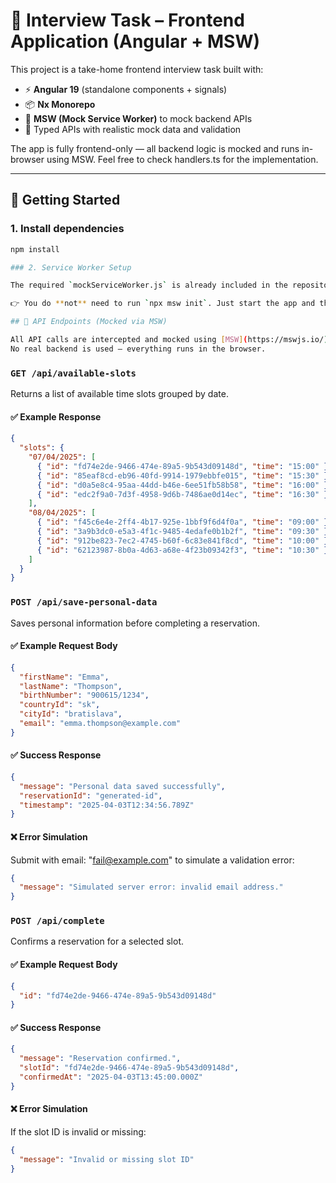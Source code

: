 # 🧪 Interview Task – Frontend Application (Angular + MSW)

This project is a take-home frontend interview task built with:

- ⚡ **Angular 19** (standalone components + signals)
- 📦 **Nx Monorepo**
- 🧪 **MSW (Mock Service Worker)** to mock backend APIs
- 🧠 Typed APIs with realistic mock data and validation

The app is fully frontend-only — all backend logic is mocked and runs in-browser using MSW.
Feel free to check handlers.ts for the implementation.

---

## 🚀 Getting Started

### 1. Install dependencies

```bash
npm install

### 2. Service Worker Setup

The required `mockServiceWorker.js` is already included in the repository and configured.

👉 You do **not** need to run `npx msw init`. Just start the app and the mock API will be active automatically.

## 🔌 API Endpoints (Mocked via MSW)

All API calls are intercepted and mocked using [MSW](https://mswjs.io/) v2.
No real backend is used — everything runs in the browser.

```

### `GET /api/available-slots`

Returns a list of available time slots grouped by date.

#### ✅ Example Response

```json
{
  "slots": {
    "07/04/2025": [
      { "id": "fd74e2de-9466-474e-89a5-9b543d09148d", "time": "15:00" },
      { "id": "85eaf8cd-eb96-40fd-9914-1979ebbfe015", "time": "15:30" },
      { "id": "d0a5e8c4-95aa-44dd-b46e-6ee51fb58b58", "time": "16:00" },
      { "id": "edc2f9a0-7d3f-4958-9d6b-7486ae0d14ec", "time": "16:30" }
    ],
    "08/04/2025": [
      { "id": "f45c6e4e-2ff4-4b17-925e-1bbf9f6d4f0a", "time": "09:00" },
      { "id": "3a9b3dc0-e5a3-4f1c-9485-4edafe0b1b2f", "time": "09:30" },
      { "id": "912be823-7ec2-4745-b60f-6c83e841f8cd", "time": "10:00" },
      { "id": "62123987-8b0a-4d63-a68e-4f23b09342f3", "time": "10:30" }
    ]
  }
}
```

### `POST /api/save-personal-data`

Saves personal information before completing a reservation.

#### ✅ Example Request Body

```json
{
  "firstName": "Emma",
  "lastName": "Thompson",
  "birthNumber": "900615/1234",
  "countryId": "sk",
  "cityId": "bratislava",
  "email": "emma.thompson@example.com"
}
```

#### ✅ Success Response
```json
{
  "message": "Personal data saved successfully",
  "reservationId": "generated-id",
  "timestamp": "2025-04-03T12:34:56.789Z"
}
```

#### ❌ Error Simulation

Submit with email: "fail@example.com" to simulate a validation error:
```json
{
  "message": "Simulated server error: invalid email address."
}
```

### `POST /api/complete`

Confirms a reservation for a selected slot.

#### ✅ Example Request Body

```json
{
  "id": "fd74e2de-9466-474e-89a5-9b543d09148d"
}
```

#### ✅ Success Response
```json
{
  "message": "Reservation confirmed.",
  "slotId": "fd74e2de-9466-474e-89a5-9b543d09148d",
  "confirmedAt": "2025-04-03T13:45:00.000Z"
}
```

#### ❌ Error Simulation

If the slot ID is invalid or missing:
```json
{
  "message": "Invalid or missing slot ID"
}
```
